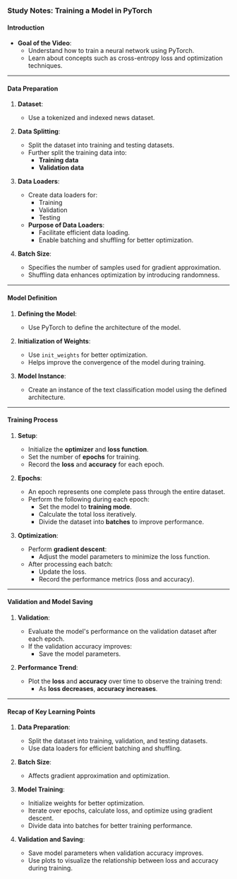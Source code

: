 ### Study Notes: Training a Model in PyTorch

#### Introduction
- **Goal of the Video**:
  - Understand how to train a neural network using PyTorch.
  - Learn about concepts such as cross-entropy loss and optimization techniques.

---

#### Data Preparation
1. **Dataset**:
   - Use a tokenized and indexed news dataset.
   
2. **Data Splitting**:
   - Split the dataset into training and testing datasets.
   - Further split the training data into:
     - **Training data**
     - **Validation data**

3. **Data Loaders**:
   - Create data loaders for:
     - Training
     - Validation
     - Testing
   - **Purpose of Data Loaders**:
     - Facilitate efficient data loading.
     - Enable batching and shuffling for better optimization.

4. **Batch Size**:
   - Specifies the number of samples used for gradient approximation.
   - Shuffling data enhances optimization by introducing randomness.

---

#### Model Definition
1. **Defining the Model**:
   - Use PyTorch to define the architecture of the model.
   
2. **Initialization of Weights**:
   - Use `init_weights` for better optimization.
   - Helps improve the convergence of the model during training.

3. **Model Instance**:
   - Create an instance of the text classification model using the defined architecture.

---

#### Training Process
1. **Setup**:
   - Initialize the **optimizer** and **loss function**.
   - Set the number of **epochs** for training.
   - Record the **loss** and **accuracy** for each epoch.

2. **Epochs**:
   - An epoch represents one complete pass through the entire dataset.
   - Perform the following during each epoch:
     - Set the model to **training mode**.
     - Calculate the total loss iteratively.
     - Divide the dataset into **batches** to improve performance.

3. **Optimization**:
   - Perform **gradient descent**:
     - Adjust the model parameters to minimize the loss function.
   - After processing each batch:
     - Update the loss.
     - Record the performance metrics (loss and accuracy).

---

#### Validation and Model Saving
1. **Validation**:
   - Evaluate the model's performance on the validation dataset after each epoch.
   - If the validation accuracy improves:
     - Save the model parameters.

2. **Performance Trend**:
   - Plot the **loss** and **accuracy** over time to observe the training trend:
     - As **loss decreases**, **accuracy increases**.

---

#### Recap of Key Learning Points
1. **Data Preparation**:
   - Split the dataset into training, validation, and testing datasets.
   - Use data loaders for efficient batching and shuffling.

2. **Batch Size**:
   - Affects gradient approximation and optimization.

3. **Model Training**:
   - Initialize weights for better optimization.
   - Iterate over epochs, calculate loss, and optimize using gradient descent.
   - Divide data into batches for better training performance.

4. **Validation and Saving**:
   - Save model parameters when validation accuracy improves.
   - Use plots to visualize the relationship between loss and accuracy during training.

